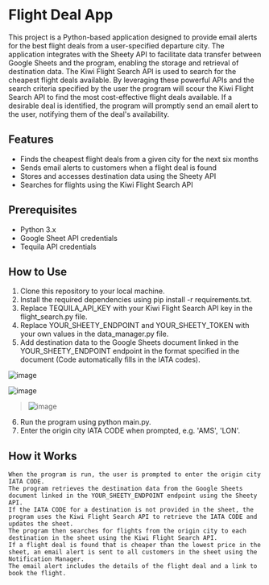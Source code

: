 # Flight Deal App

This project is a Python-based application designed to provide email alerts for the best flight deals from a user-specified departure city. 
The application integrates with the Sheety API to facilitate data transfer between Google Sheets and the program, enabling the storage and retrieval of destination data. 
The Kiwi Flight Search API is used to search for the cheapest flight deals available.
By leveraging these powerful APIs and the search criteria specified by the user the program will scour the Kiwi Flight Search API to find the most cost-effective flight deals available. 
If a desirable deal is identified, the program will promptly send an email alert to the user, notifying them of the deal's availability.

## Features
* Finds the cheapest flight deals from a given city for the next six months
* Sends email alerts to customers when a flight deal is found
* Stores and accesses destination data using the Sheety API
* Searches for flights using the Kiwi Flight Search API


## Prerequisites
* Python 3.x
* Google Sheet API credentials
* Tequila API credentials

## How to Use
1. Clone this repository to your local machine.
2. Install the required dependencies using pip install -r requirements.txt.
3. Replace TEQUILA_API_KEY with your Kiwi Flight Search API key in the flight_search.py file.
4. Replace YOUR_SHEETY_ENDPOINT and YOUR_SHEETY_TOKEN with your own values in the data_manager.py file.
5. Add destination data to the Google Sheets document linked in the YOUR_SHEETY_ENDPOINT endpoint in the format specified in the document (Code automatically fills in the IATA codes).

![image](https://user-images.githubusercontent.com/99833317/222012174-8ac4fedc-1977-453a-9791-eb523a151b54.png)

![image](https://user-images.githubusercontent.com/99833317/222012602-9d058717-a1f0-4613-b449-8c54e73154e7.png)
> ![image](https://user-images.githubusercontent.com/99833317/222012733-c9d7d09c-3ad7-4a40-933d-32e57b97afa6.png)


6. Run the program using python main.py.
7. Enter the origin city IATA CODE when prompted, e.g. 'AMS', 'LON'.

## How it Works
```
When the program is run, the user is prompted to enter the origin city IATA CODE.
The program retrieves the destination data from the Google Sheets document linked in the YOUR_SHEETY_ENDPOINT endpoint using the Sheety API.
If the IATA CODE for a destination is not provided in the sheet, the program uses the Kiwi Flight Search API to retrieve the IATA CODE and updates the sheet.
The program then searches for flights from the origin city to each destination in the sheet using the Kiwi Flight Search API.
If a flight deal is found that is cheaper than the lowest price in the sheet, an email alert is sent to all customers in the sheet using the Notification Manager.
The email alert includes the details of the flight deal and a link to book the flight.
```
